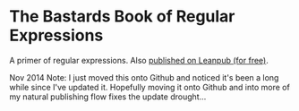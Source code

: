 # The Bastards Book of Regular Expressions


A primer of regular expressions. Also [published on Leanpub (for free)](https://leanpub.com/bastards-regexes).


Nov 2014 Note: I just moved this onto Github and noticed it's been a long while since I've updated it. Hopefully moving it onto Github and into more of my natural publishing flow fixes the update drought...
